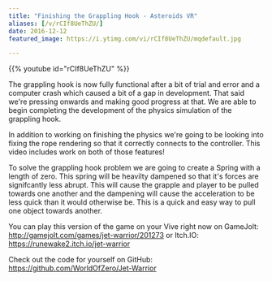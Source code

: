 ```yaml
---
title: "Finishing the Grappling Hook - Asteroids VR"
aliases: [/v/rCIf8UeThZU/]
date: 2016-12-12
featured_image: https://i.ytimg.com/vi/rCIf8UeThZU/mqdefault.jpg

---
```


{{% youtube id="rCIf8UeThZU" %}}

The grappling hook is now fully functional after a bit of trial and error and a computer crash which caused a bit of a gap in development. That said we're pressing onwards and making good progress at that. We are able to begin completing the development of the physics simulation of the grappling hook.

In addition to working on finishing the physics we're going to be looking into fixing the rope rendering so that it correctly connects to the controller. This video includes work on both of those features!

To solve the grappling hook problem we are going to create a Spring with a length of zero. This spring will be heavilty dampened so that it's forces are signifcantly less abrupt. This will cause the grapple and player to be pulled towards one another and the dampening will cause the acceleration to be less quick than it would otherwise be. This is a quick and easy way to pull one object towards another.

You can play this version of the game on your Vive right now on GameJolt: http://gamejolt.com/games/jet-warrior/201273 or Itch.IO: https://runewake2.itch.io/jet-warrior

Check out the code for yourself on GitHub: https://github.com/WorldOfZero/Jet-Warrior